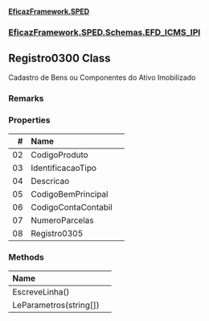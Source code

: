 #### [EficazFramework.SPED](EficazFrameworkSPED.md 'EficazFramework SPED')
### [EficazFramework.SPED.Schemas.EFD_ICMS_IPI](EficazFramework.SPED.Schemas.EFD_ICMS_IPI.md 'EficazFramework.SPED.Schemas.EFD_ICMS_IPI')

## Registro0300 Class

Cadastro de Bens ou Componentes do Ativo Imobilizado

### Remarks
### Properties

| # | Name | |
| ---: | :--- | :--- |
| 02 | CodigoProduto |  |
| 03 | IdentificacaoTipo |  |
| 04 | Descricao |  |
| 05 | CodigoBemPrincipal |  |
| 06 | CodigoContaContabil |  |
| 07 | NumeroParcelas |  |
| 08 | Registro0305 |  |
### Methods

| Name | |
| :--- | :--- |
| EscreveLinha() |  |
| LeParametros(string[]) |  |
